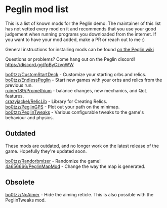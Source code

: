 # Peglin mod list

This is a list of known mods for the Peglin demo. The maintainer of this list has not vetted every mod on it and recommends that you use your good judgement
when running programs you downloaded from the internet. If you want to have your mod added, make a PR or reach out to me :)

General instructions for installing mods can be found [on the Peglin wiki](https://peglin.fandom.com/wiki/Modding)

Questions or problems? Come hang out on the Peglin discord! https://discord.gg/fpByCzvqWW

[bo0tzz/CustomStartDeck](https://github.com/bo0tzz/CustomStartDeck) - Customize your starting orbs and relics.  
[bo0tzz/EndlessPeglin](https://github.com/bo0tzz/EndlessPeglin) - Start new games with your orbs and relics from the previous run.  
[ruiner189/Promethium](https://github.com/ruiner189/Promethium) - balance changes, new mechanics, and QoL features.  
[crazyjackel/RelicLib](https://github.com/crazyjackel/Peglin-Relic-Lib) - Library for Creating Relics.   
[bo0tzz/PeglinGPS](https://github.com/bo0tzz/PeglinGPS) - Plot out your path on the minimap.  
[bo0tzz/PeglinTweaks](https://github.com/bo0tzz/PeglinTweaks) - Various configurable tweaks to the game's behaviour and physics.  

## Outdated
These mods are outdated, and no longer work on the latest release of the game. Hopefully they're updated soon.  
  
[bo0tzz/Randorbmizer](https://github.com/bo0tzz/Randorbmizer) - Randomize the game!  
[4a656666/PeglinMapMod](https://github.com/4a656666/PeglinMapMod) - Change the way the map is generated.  

## Obsolete

[bo0tzz/NoAimer](https://github.com/bo0tzz/NoAimer) - Hide the aiming reticle. This is also possible with the PeglinTweaks mod.

